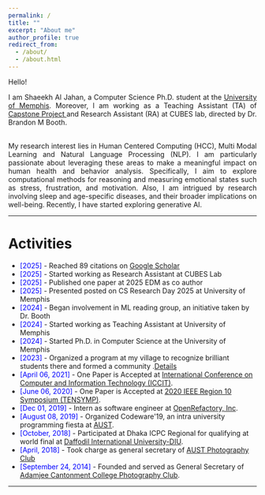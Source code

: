 ```yaml
---
permalink: /
title: ""
excerpt: "About me"
author_profile: true
redirect_from: 
  - /about/
  - /about.html
---
```


Hello!

<div style="text-align: justify"> 

I am Shaeekh Al Jahan, a Computer Science Ph.D. student at the <a href="https://www.memphis.edu/"> University of Memphis</a>. Moreover, I am working as a Teaching Assistant (TA) of <a href="https://www.memphis.edu/cs/cs_capstone/"> Capstone Project </a> and Research Assistant (RA) at CUBES lab, directed by Dr. Brandon M Booth.<br> <br>

My research interest lies in  Human Centered Computing (HCC), Multi Modal Learning and Natural Language Processing (NLP). I am particularly passionate about leveraging these areas to make a meaningful impact on human health and behavior analysis. Specifically, I aim to explore computational methods for reasoning and measuring emotional states such as stress, frustration, and motivation. Also, I am intrigued by research involving sleep and age-specific diseases, and their broader implications on well-being. Recently, I have started exploring generative AI. </div>
 



-----------


# Activities 
* <span style="color:Blue"> [2025] </span> - Reached 89 citations on <a href ="https://scholar.google.com/citations?user=fONhn9EAAAAJ&hl=en&authuser=1"> Google Scholar </a>
* <span style="color:Blue"> [2025] </span> - Started working as Research Assistant at CUBES Lab
* <span style="color:Blue"> [2025] </span> - Published one paper at 2025 EDM as co author
* <span style="color:Blue"> [2025] </span> - Presented posted on CS Research Day 2025 at University of Memphis
* <span style="color:Blue"> [2024] </span> - Began involvement in ML reading group, an initiative taken by Dr. Booth
* <span style="color:Blue"> [2024] </span> - Started working as Teaching Assistant at University of Memphis
* <span style="color:Blue"> [2024] </span> - Started Ph.D. in Computer Science at the University of Memphis
* <span style="color:Blue"> [2023] </span> - Organized a program at my village to recognize brilliant students there and formed a community .<a href="https://samakal.com/whole-country/article/2307180967">Details </a>
* <span style="color:Blue"> [April 06, 2021] </span> - One Paper is Accepted at [ International Conference on Computer and Information Technology (ICCIT)](https://ieeexplore.ieee.org/document/9392692). 
* <span style="color:Blue"> [June 06, 2020] </span> -  One Paper is Accepted at [ 2020 IEEE Region 10 Symposium (TENSYMP)](https://ieeexplore.ieee.org/document/9230733).
* <span style="color:Blue"> [Dec 01, 2019] </span> - Intern as software engineer at [OpenRefactory, Inc](https://www.openrefactory.com/).
* <span style="color:Blue"> [August 08, 2019] </span> - Organized Codeware'19, an intra university programming fiesta at [AUST](https://www.facebook.com/events/354026008822618/).
* <span style="color:Blue"> [October, 2018] </span> - Participated at Dhaka ICPC Regional for qualifying at world final at [Daffodil International University-DIU](https://icpc.global/regionals/finder/dhaka-2018/standings).
* <span style="color:Blue"> [April, 2018] </span> - Took charge as general secretary of [AUST Photography Club](https://www.facebook.com/austpc)
* <span style="color:Blue"> [September 24, 2014] </span> - Founded and served as General Secretary of [Adamjee Cantonment College Photography Club](https://www.facebook.com/ACCPC2014).  


<script type="text/javascript" src="//rf.revolvermaps.com/0/0/8.js?i=52vxgbx02tg&amp;m=0&amp;c=ff0000&amp;cr1=ffffff&amp;f=arial&amp;l=33" async="async"></script>

-----------



